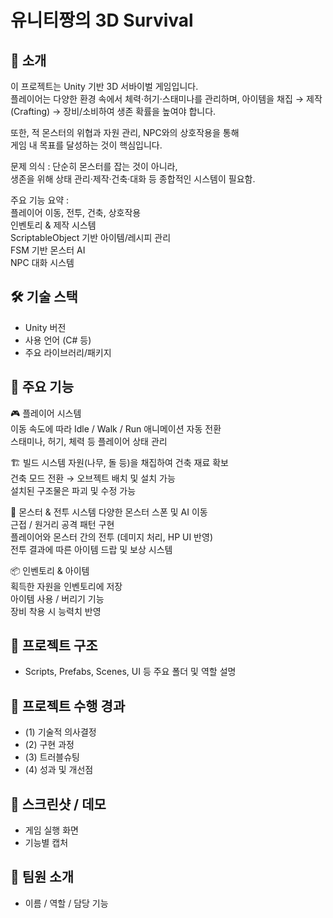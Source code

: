 # 유니티짱의 3D Survival

## 📖 소개
이 프로젝트는 Unity 기반 3D 서바이벌 게임입니다.  
플레이어는 다양한 환경 속에서 체력·허기·스태미나를 관리하며, 
아이템을 채집 → 제작(Crafting) → 장비/소비하여 생존 확률을 높여야 합니다.  
  
또한, 적 몬스터의 위협과 자원 관리, NPC와의 상호작용을 통해  
게임 내 목표를 달성하는 것이 핵심입니다.  
  
문제 의식 : 단순히 몬스터를 잡는 것이 아니라,  
생존을 위해 상태 관리·제작·건축·대화 등 종합적인 시스템이 필요함.  
  
주요 기능 요약 :   
플레이어 이동, 전투, 건축, 상호작용  
인벤토리 & 제작 시스템  
ScriptableObject 기반 아이템/레시피 관리  
FSM 기반 몬스터 AI   
NPC 대화 시스템  
  
## 🛠️ 기술 스택
- Unity 버전
- 사용 언어 (C# 등)
- 주요 라이브러리/패키지

## 🚀 주요 기능  
🎮 플레이어 시스템  
이동 속도에 따라 Idle / Walk / Run 애니메이션 자동 전환  
스태미나, 허기, 체력 등 플레이어 상태 관리  
  
🏗️ 빌드 시스템 
자원(나무, 돌 등)을 채집하여 건축 재료 확보  
건축 모드 전환 → 오브젝트 배치 및 설치 가능  
설치된 구조물은 파괴 및 수정 가능  
   
👾 몬스터 & 전투 시스템 
다양한 몬스터 스폰 및 AI 이동  
근접 / 원거리 공격 패턴 구현  
플레이어와 몬스터 간의 전투 (데미지 처리, HP UI 반영)  
전투 결과에 따른 아이템 드랍 및 보상 시스템   
   
📦 인벤토리 & 아이템    
획득한 자원을 인벤토리에 저장  
아이템 사용 / 버리기 기능  
장비 착용 시 능력치 반영  
  
## 📂 프로젝트 구조
- Scripts, Prefabs, Scenes, UI 등 주요 폴더 및 역할 설명

## 📌 프로젝트 수행 경과
- (1) 기술적 의사결정
- (2) 구현 과정
- (3) 트러블슈팅
- (4) 성과 및 개선점

## 📸 스크린샷 / 데모
- 게임 실행 화면
- 기능별 캡처

## 👥 팀원 소개
- 이름 / 역할 / 담당 기능
